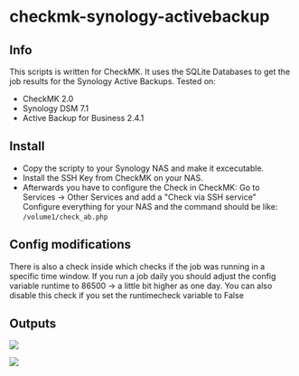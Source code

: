 # checkmk-synology-activebackup
## Info

This scripts is written for CheckMK.
It uses the SQLite Databases to get the job results for the Synology Active Backups.
Tested on:
- CheckMK 2.0
- Synology DSM 7.1
- Active Backup for Business 2.4.1

## Install
* Copy the scripty to your Synology NAS and make it excecutable.
* Install the SSH Key from CheckMK on your NAS.
* Afterwards you have to configure the Check in CheckMK:
Go to Services -> Other Services and add a "Check via SSH service"
Configure everything for your NAS and the command should be like:
```/volume1/check_ab.php```

## Config modifications
There is also a check inside which checks if the job was running in a specific time window.
If you run a job daily you should adjust the config variable runtime to 86500 -> a little bit higher as one day.
You can also disable this check if you set the runtimecheck variable to False

## Outputs
![](https://github.com/righter83/checkmk-synology-activebackup/raw/main/images/ok.png)

![](https://github.com/righter83/checkmk-synology-activebackup/raw/main/images/error.png)
